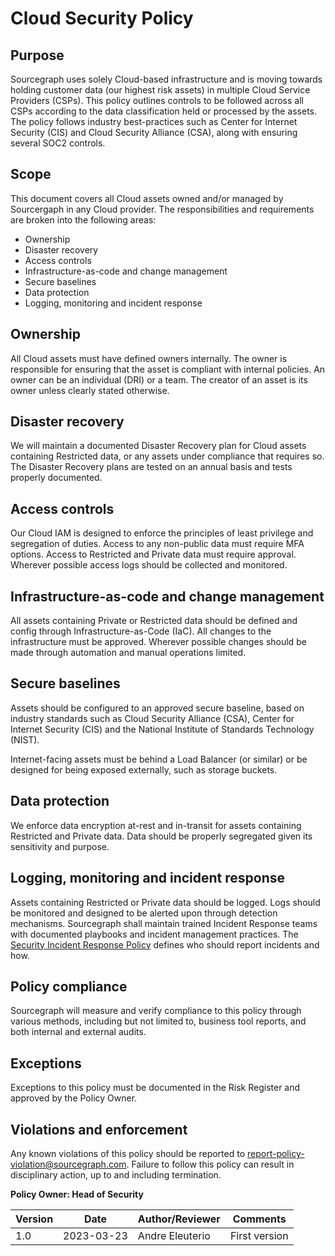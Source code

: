 # Cloud Security Policy

## Purpose

Sourcegraph uses solely Cloud-based infrastructure and is moving towards holding customer data (our highest risk assets) in multiple Cloud Service Providers (CSPs). This policy outlines controls to be followed across all CSPs according to the data classification held or processed by the assets. The policy follows industry best-practices such as Center for Internet Security (CIS) and Cloud Security Alliance (CSA), along with ensuring several SOC2 controls.

## Scope

This document covers all Cloud assets owned and/or managed by Sourcergaph in any Cloud provider. The responsibilities and requirements are broken into the following areas:

- Ownership
- Disaster recovery
- Access controls
- Infrastructure-as-code and change management
- Secure baselines
- Data protection
- Logging, monitoring and incident response

## Ownership

All Cloud assets must have defined owners internally. The owner is responsible for ensuring that the asset is compliant with internal policies. An owner can be an individual (DRI) or a team. The creator of an asset is its owner unless clearly stated otherwise.

## Disaster recovery

We will maintain a documented Disaster Recovery plan for Cloud assets containing Restricted data, or any assets under compliance that requires so. The Disaster Recovery plans are tested on an annual basis and tests properly documented.

## Access controls

Our Cloud IAM is designed to enforce the principles of least privilege and segregation of duties. Access to any non-public data must require MFA options. Access to Restricted and Private data must require approval. Wherever possible access logs should be collected and monitored.

## Infrastructure-as-code and change management

All assets containing Private or Restricted data should be defined and config through Infrastructure-as-Code (IaC). All changes to the infrastructure must be approved. Wherever possible changes should be made through automation and manual operations limited.

## Secure baselines

Assets should be configured to an approved secure baseline, based on industry standards such as Cloud Security Alliance (CSA), Center for Internet Security (CIS) and the National Institute of Standards Technology (NIST).

Internet-facing assets must be behind a Load Balancer (or similar) or be designed for being exposed externally, such as storage buckets.

## Data protection

We enforce data encryption at-rest and in-transit for assets containing Restricted and Private data. Data should be properly segregated given its sensitivity and purpose.

## Logging, monitoring and incident response

Assets containing Restricted or Private data should be logged. Logs should be monitored and designed to be alerted upon through detection mechanisms. Sourcegraph shall maintain trained Incident Response teams with documented playbooks and incident management practices. The [Security Incident Response Policy](../../departments/security/security-incident-response.md) defines who should report incidents and how.

## Policy compliance

Sourcegraph will measure and verify compliance to this policy through various methods, including but not limited to, business tool reports, and both internal and external audits.

## Exceptions

Exceptions to this policy must be documented in the Risk Register and approved by the Policy Owner.

## Violations and enforcement

Any known violations of this policy should be reported to report-policy-violation@sourcegraph.com. Failure to follow this policy can result in disciplinary action, up to and including termination.

**Policy Owner: Head of Security**

| Version | Date       | Author/Reviewer | Comments      |
| ------- | ---------- | --------------- | ------------- |
| 1.0     | 2023-03-23 | Andre Eleuterio | First version |
